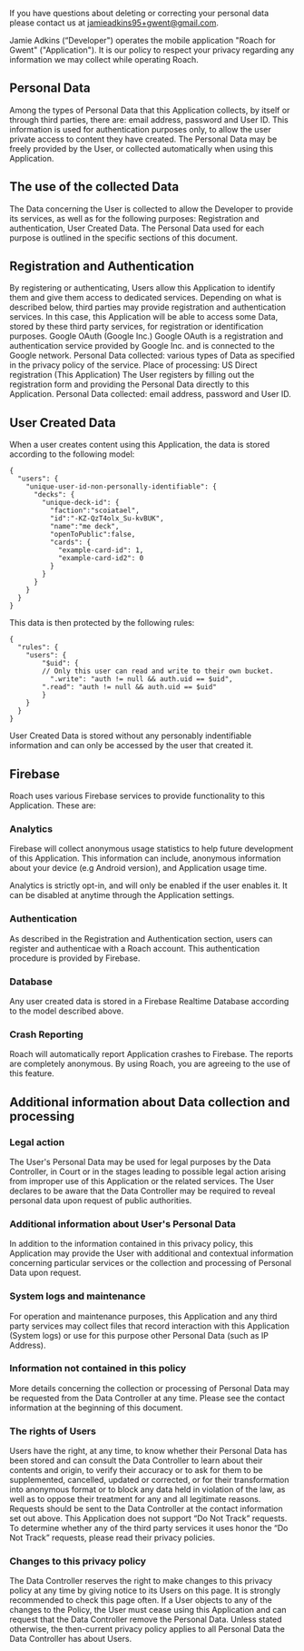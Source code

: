If you have questions about deleting or correcting your personal data please contact us at jamieadkins95+gwent@gmail.com.

Jamie Adkins (“Developer") operates the mobile application "Roach for Gwent" ("Application"). It is our policy to respect your privacy regarding any information we may collect while operating Roach.

## Personal Data

Among the types of Personal Data that this Application collects, by itself or through third parties, there are: email address, password and User ID.
This information is used for authentication purposes only, to allow the user private access to content they have created.
The Personal Data may be freely provided by the User, or collected automatically when using this Application.

## The use of the collected Data

The Data concerning the User is collected to allow the Developer to provide its services, as well as for the following purposes: Registration and authentication, User Created Data.
The Personal Data used for each purpose is outlined in the specific sections of this document.

## Registration and Authentication

By registering or authenticating, Users allow this Application to identify them and give them access to dedicated services.
Depending on what is described below, third parties may provide registration and authentication services. In this case, this Application will be able to access some Data, stored by these third party services, for registration or identification purposes.
Google OAuth (Google Inc.)
Google OAuth is a registration and authentication service provided by Google Inc. and is connected to the Google network.
Personal Data collected: various types of Data as specified in the privacy policy of the service.
Place of processing: US
Direct registration (This Application)
The User registers by filling out the registration form and providing the Personal Data directly to this Application.
Personal Data collected: email address, password and User ID.

## User Created Data

When a user creates content using this Application, the data is stored according to the following model:
```
{
  "users": {
    "unique-user-id-non-personally-identifiable": {
      "decks": {
        "unique-deck-id": {
          "faction":"scoiatael",
          "id":"-KZ-QzT4olx_Su-kvBUK",	  
          "name":"me deck",	  
          "openToPublic":false,	  
       	  "cards": {
            "example-card-id": 1,	    
            "example-card-id2": 0
          }
        }
      }     
    }    
  }  
}
```
This data is then protected by the following rules:
```
{
  "rules": {  
    "users": {    
    	"$uid": {
      	// Only this user can read and write to their own bucket.
	      ".write": "auth != null && auth.uid == $uid",
      	".read": "auth != null && auth.uid == $uid"
    	}
    }    
  }  
}
```
User Created Data is stored without any personably indentifiable information and can only be accessed by the user that created it.

## Firebase

Roach uses various Firebase services to provide functionality to this Application. These are:

### Analytics

Firebase will collect anonymous usage statistics to help future development of this Application. This information can include, anonymous information about your device (e.g Android version), and Application usage time.

Analytics is strictly opt-in, and will only be enabled if the user enables it. It can be disabled at anytime through the Application settings.

### Authentication

As described in the Registration and Authentication section, users can register and authenticae with a Roach account. This authentication procedure is provided by Firebase.

### Database

Any user created data is stored in a Firebase Realtime Database according to the model described above.

### Crash Reporting

Roach will automatically report Application crashes to Firebase. The reports are completely anonymous. By using Roach, you are agreeing to the use of this feature.

## Additional information about Data collection and processing

### Legal action

The User's Personal Data may be used for legal purposes by the Data Controller, in Court or in the stages leading to possible legal action arising from improper use of this Application or the related services.
The User declares to be aware that the Data Controller may be required to reveal personal data upon request of public authorities.

### Additional information about User's Personal Data

In addition to the information contained in this privacy policy, this Application may provide the User with additional and contextual information concerning particular services or the collection and processing of Personal Data upon request.

### System logs and maintenance

For operation and maintenance purposes, this Application and any third party services may collect files that record interaction with this Application (System logs) or use for this purpose other Personal Data (such as IP Address).

### Information not contained in this policy

More details concerning the collection or processing of Personal Data may be requested from the Data Controller at any time. Please see the contact information at the beginning of this document.

### The rights of Users

Users have the right, at any time, to know whether their Personal Data has been stored and can consult the Data Controller to learn about their contents and origin, to verify their accuracy or to ask for them to be supplemented, cancelled, updated or corrected, or for their transformation into anonymous format or to block any data held in violation of the law, as well as to oppose their treatment for any and all legitimate reasons. Requests should be sent to the Data Controller at the contact information set out above.
This Application does not support “Do Not Track” requests.
To determine whether any of the third party services it uses honor the “Do Not Track” requests, please read their privacy policies.

### Changes to this privacy policy

The Data Controller reserves the right to make changes to this privacy policy at any time by giving notice to its Users on this page. It is strongly recommended to check this page often. If a User objects to any of the changes to the Policy, the User must cease using this Application and can request that the Data Controller remove the Personal Data. Unless stated otherwise, the then-current privacy policy applies to all Personal Data the Data Controller has about Users.
